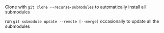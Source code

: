 Clone with ```git clone --recurse-submodules``` to automatically install all submodules

run ```git submodule update --remote [--merge]``` occasionally to update all the submodules
